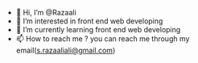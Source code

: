 - 👋 Hi, I’m @Razaali
- 👀 I’m interested in front end web developing
- 🌱 I’m currently learning  front end web developing
- 📫 How to reach me ? you can reach me through my email(s.razaaliali@gmail.com)

<!---
Razaasli/Razaasli is a ✨ special ✨ repository because its `README.md` (this file) appears on your GitHub profile.
You can click the Preview link to take a look at your changes.
--->
